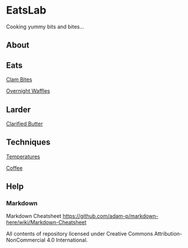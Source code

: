# EatsLab
Cooking yummy bits and bites...

## About

## Eats

[Clam Bites](/eats/clambites.md)

[Overnight Waffles](/eats/overnightwaffles.md)

## Larder

[Clarified Butter]()


## Techniques

[Temperatures](/techniques/temperatures.md)

[Coffee](/techniques/coffee.md)

## Help

### Markdown

Markdown Cheatsheet
https://github.com/adam-p/markdown-here/wiki/Markdown-Cheatsheet

All contents of repository licensed under Creative Commons Attribution-NonCommercial 4.0 International.
